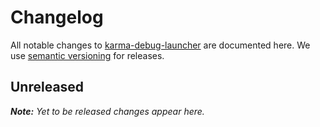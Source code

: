 # Changelog

All notable changes to [karma-debug-launcher](https://github.com/nikku/karma-debug-launcher) are documented here. We use [semantic versioning](http://semver.org/) for releases.

## Unreleased

___Note:__ Yet to be released changes appear here._
